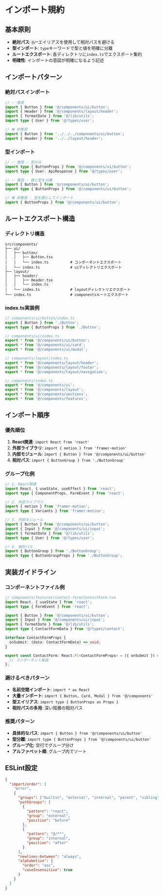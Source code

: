 # インポート規約

## 基本原則
- **絶対パス**: `@/*`エイリアスを使用して相対パスを避ける
- **型インポート**: `type`キーワードで型と値を明確に分離
- **ルートエクスポート**: 各ディレクトリに`index.ts`でエクスポート集約
- **明確性**: インポートの意図が明確になるよう記述

## インポートパターン

### 絶対パスインポート
```typescript
// ✅ 推奨
import { Button } from '@/components/ui/button';
import { Header } from '@/components/layout/header';
import { formatDate } from '@/lib/utils';
import type { User } from '@/types/user';

// ❌ 非推奨
import { Button } from '../../../components/ui/button';
import { Header } from '../../layout/header';
```

### 型インポート
```typescript
// ✅ 推奨 - 型のみ
import type { ButtonProps } from '@/components/ui/button';
import type { User, ApiResponse } from '@/types/user';

// ✅ 推奨 - 値と型を分離
import { Button } from '@/components/ui/button';
import type { ButtonProps } from '@/components/ui/button';

// ❌ 非推奨 - 型を値としてインポート
import { ButtonProps } from '@/components/ui/button';
```

## ルートエクスポート構造

### ディレクトリ構造
```
src/components/
├── ui/
│   ├── button/
│   │   ├── Button.tsx
│   │   └── index.ts          # コンポーネントエクスポート
│   └── index.ts              # uiディレクトリエクスポート
├── layout/
│   ├── header/
│   │   ├── Header.tsx
│   │   └── index.ts
│   └── index.ts              # layoutディレクトリエクスポート
└── index.ts                  # componentsルートエクスポート
```

### index.ts実装例
```typescript
// components/ui/button/index.ts
export { Button } from './Button';
export type { ButtonProps } from './Button';

// components/ui/index.ts
export * from '@/components/ui/button';
export * from '@/components/ui/card';
export * from '@/components/ui/modal';

// components/layout/index.ts
export * from '@/components/layout/header';
export * from '@/components/layout/footer';
export * from '@/components/layout/navigation';

// components/index.ts
export * from '@/components/ui';
export * from '@/components/layout';
export * from '@/components/sections';
export * from '@/components/features';
```

## インポート順序

### 優先順位
1. **React関連**: `import React from 'react'`
2. **外部ライブラリ**: `import { motion } from 'framer-motion'`
3. **内部モジュール**: `import { Button } from '@/components/ui/button'`
4. **相対パス**: `import { ButtonGroup } from './ButtonGroup'`

### グループ化例
```typescript
// 1. React関連
import React, { useState, useEffect } from 'react';
import type { ComponentProps, FormEvent } from 'react';

// 2. 外部ライブラリ
import { motion } from 'framer-motion';
import type { Variants } from 'framer-motion';

// 3. 内部モジュール
import { Button } from '@/components/ui/button';
import { Input } from '@/components/ui/input';
import { formatDate } from '@/lib/utils';
import type { User } from '@/types/user';

// 4. 相対パス
import { ButtonGroup } from './ButtonGroup';
import type { ButtonGroupProps } from './ButtonGroup';
```

## 実装ガイドライン

### コンポーネントファイル例
```typescript
// components/features/contact-form/ContactForm.tsx
import React, { useState } from 'react';
import type { FormEvent } from 'react';

import { Button } from '@/components/ui/button';
import { Input } from '@/components/ui/input';
import { formatDate } from '@/lib/utils';
import type { ContactFormData } from '@/types/contact';

interface ContactFormProps {
  onSubmit: (data: ContactFormData) => void;
}

export const ContactForm: React.FC<ContactFormProps> = ({ onSubmit }) => {
  // コンポーネント実装
};
```

### 避けるべきパターン
- **名前空間インポート**: `import * as React`
- **大量インポート**: `import { Button, Card, Modal } from '@/components'`
- **型エイリアス**: `import type { ButtonProps as Props }`
- **相対パスの多用**: 深い階層の相対パス

### 推奨パターン
- **具体的なパス**: `import { Button } from '@/components/ui/button'`
- **型分離**: `import type { ButtonProps } from '@/components/ui/button'`
- **グループ化**: 空行でグループ分け
- **アルファベット順**: グループ内でソート

## ESLint設定
```json
{
  "import/order": [
    "error",
    {
      "groups": ["builtin", "external", "internal", "parent", "sibling", "index"],
      "pathGroups": [
        {
          "pattern": "react",
          "group": "external",
          "position": "before"
        },
        {
          "pattern": "@/**",
          "group": "internal",
          "position": "after"
        }
      ],
      "newlines-between": "always",
      "alphabetize": {
        "order": "asc",
        "caseInsensitive": true
      }
    }
  ]
}
``` 